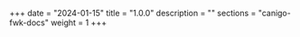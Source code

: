 +++
date        = "2024-01-15"
title       = "1.0.0"
description = ""
sections    = "canigo-fwk-docs"
weight		= 1
+++

